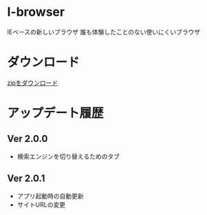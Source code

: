 # I-browser

IEベースの新しいブラウザ
誰も体験したことのない使いにくいブラウザ

# ダウンロード
[zipをダウンロード](https://github.com/NOBU-dev/I-browser/releases/latest/download/I-browser.zip)

# アップデート履歴
## Ver 2.0.0
 + 検索エンジンを切り替えるためのタブ
## Ver 2.0.1
 + アプリ起動時の自動更新
 + サイトURLの変更
